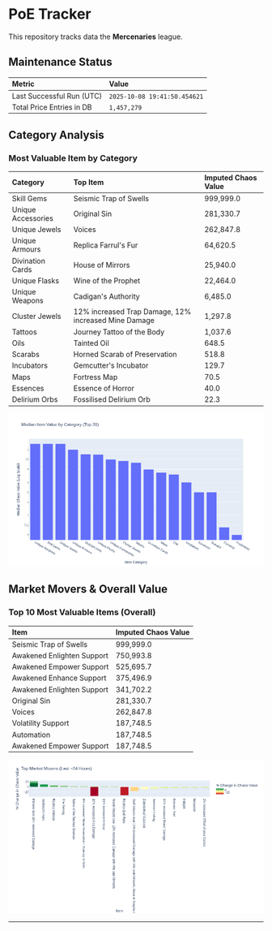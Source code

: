 # PoE Tracker

This repository tracks data the **Mercenaries** league.

## Maintenance Status

<!-- START_MAINTENANCE -->
| Metric | Value |
|:---|:---|
| Last Successful Run (UTC) | `2025-10-08 19:41:50.454621` |
| Total Price Entries in DB | `1,457,279` |

<!-- END_MAINTENANCE -->

## Category Analysis

<!-- START_CATEGORY_ANALYSIS -->
### Most Valuable Item by Category
| Category | Top Item | Imputed Chaos Value |
| :--- | :--- | :--- |
| Skill Gems | Seismic Trap of Swells | 999,999.0 |
| Unique Accessories | Original Sin | 281,330.7 |
| Unique Jewels | Voices | 262,847.8 |
| Unique Armours | Replica Farrul's Fur | 64,620.5 |
| Divination Cards | House of Mirrors | 25,940.0 |
| Unique Flasks | Wine of the Prophet | 22,464.0 |
| Unique Weapons | Cadigan's Authority | 6,485.0 |
| Cluster Jewels | 12% increased Trap Damage, 12% increased Mine Damage | 1,297.8 |
| Tattoos | Journey Tattoo of the Body | 1,037.6 |
| Oils | Tainted Oil | 648.5 |
| Scarabs | Horned Scarab of Preservation | 518.8 |
| Incubators | Gemcutter's Incubator | 129.7 |
| Maps | Fortress Map | 70.5 |
| Essences | Essence of Horror | 40.0 |
| Delirium Orbs | Fossilised Delirium Orb | 22.3 |


![Category Analysis Chart](charts/category_analysis.png)
<!-- END_CATEGORY_ANALYSIS -->

## Market Movers & Overall Value

<!-- START_ANALYSIS -->
### Top 10 Most Valuable Items (Overall)
| Item | Imputed Chaos Value |
| :--- | :--- |
| Seismic Trap of Swells | 999,999.0 |
| Awakened Enlighten Support | 750,993.8 |
| Awakened Empower Support | 525,695.7 |
| Awakened Enhance Support | 375,496.9 |
| Awakened Enlighten Support | 341,702.2 |
| Original Sin | 281,330.7 |
| Voices | 262,847.8 |
| Volatility Support | 187,748.5 |
| Automation | 187,748.5 |
| Awakened Empower Support | 187,748.5 |


![Market Movers Chart](charts/market_movers.png)
<!-- END_ANALYSIS -->

---
